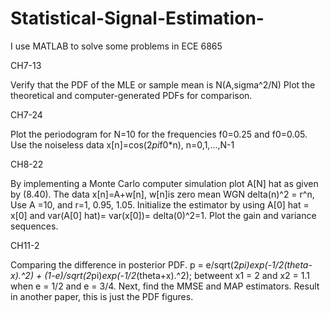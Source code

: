 # Statistical-Signal-Estimation-
I use MATLAB to solve some problems in ECE 6865

CH7-13

Verify that the PDF of the MLE or sample mean is N(A,sigma^2/N)
Plot the theoretical and computer-generated PDFs for comparison.

CH7-24

Plot the periodogram for N=10 for the frequencies f0=0.25 and f0=0.05.
Use the noiseless data x[n]=cos(2*pi*f0*n), n=0,1,...,N-1

CH8-22 

By implementing a Monte Carlo computer simulation plot A[N] hat as given by (8.40). The data x[n]=A+w[n], w[n]is zero mean WGN delta(n)^2 = r^n, Use A =10, and r=1, 0.95, 1.05. Initialize the estimator by using A[0] hat = x[0] and var(A[0] hat)= var(x[0])= delta(0)^2=1.
Plot the gain and variance sequences.

CH11-2

Comparing the difference in posterior PDF.
p = e/sqrt(2*pi)*exp(-1/2*(theta-x).^2) + (1-e)/sqrt(2*pi)*exp(-1/2*(theta+x).^2);
betweent x1 = 2 and x2 = 1.1 when e = 1/2 and e = 3/4.
Next, find the MMSE and MAP estimators. Result in another paper, this is just the PDF figures.
